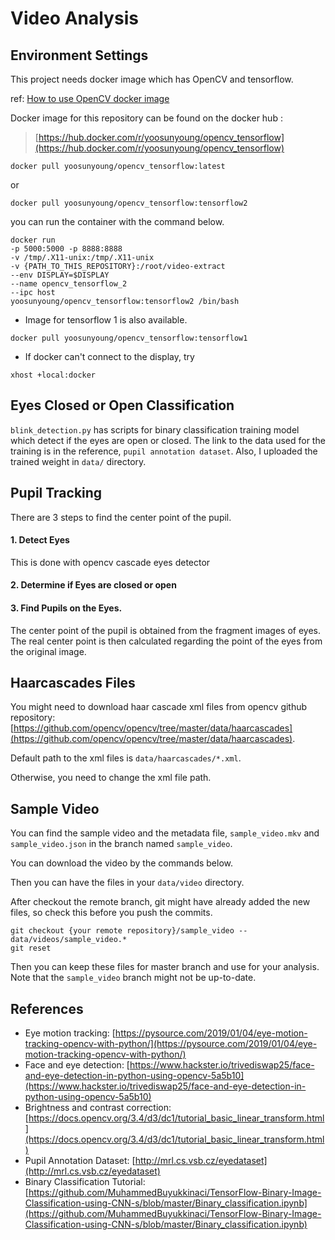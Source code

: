 # Video Analysis

## Environment Settings
This project needs docker image which has OpenCV and tensorflow.

ref: [How to use OpenCV docker image](https://learnopencv.com/install-opencv-docker-image-ubuntu-macos-windows/)

Docker image for this repository can be found on the docker hub : 

> [https://hub.docker.com/r/yoosunyoung/opencv_tensorflow](https://hub.docker.com/r/yoosunyoung/opencv_tensorflow)

`docker pull yoosunyoung/opencv_tensorflow:latest`

or

`docker pull yoosunyoung/opencv_tensorflow:tensorflow2`

you can run the container with the command below.
```
docker run
-p 5000:5000 -p 8888:8888
-v /tmp/.X11-unix:/tmp/.X11-unix
-v {PATH_TO_THIS_REPOSITORY}:/root/video-extract
--env DISPLAY=$DISPLAY
--name opencv_tensorflow_2
--ipc host
yoosunyoung/opencv_tensorflow:tensorflow2 /bin/bash
```

+ Image for tensorflow 1 is also available.

`docker pull yoosunyoung/opencv_tensorflow:tensorflow1` 

+ If docker can't connect to the display, try
```
xhost +local:docker
```

## Eyes Closed or Open Classification

`blink_detection.py` has scripts for binary classification training model which detect if the eyes are open or closed.
The link to the data used for the training is in the reference, `pupil annotation dataset`.
Also, I uploaded the trained weight in `data/` directory.

## Pupil Tracking

There are 3 steps to find the center point of the pupil.
#### 1. Detect Eyes
This is done with opencv cascade eyes detector
#### 2. Determine if Eyes are closed or open 
#### 3. Find Pupils on the Eyes.
The center point of the pupil is obtained from the fragment images of eyes.
The real center point is then calculated regarding the point of the eyes from the original image. 
  

## Haarcascades Files

You might need to download haar cascade xml files from opencv github repository: [https://github.com/opencv/opencv/tree/master/data/haarcascades](https://github.com/opencv/opencv/tree/master/data/haarcascades).

Default path to the xml files is `data/haarcascades/*.xml`.

Otherwise, you need to change the xml file path.

## Sample Video

You can find the sample video and the metadata file, `sample_video.mkv` and `sample_video.json` in the branch named `sample_video`.

You can download the video by the commands below.

Then you can have the files in your `data/video` directory.

After checkout the remote branch, git might have already added the new files, so check this before you push the commits. 
```
git checkout {your remote repository}/sample_video -- data/videos/sample_video.*
git reset
```
Then you can keep these files for master branch and use for your analysis.
Note that the `sample_video` branch might not be up-to-date.
## References
- Eye motion tracking: [https://pysource.com/2019/01/04/eye-motion-tracking-opencv-with-python/](https://pysource.com/2019/01/04/eye-motion-tracking-opencv-with-python/)
- Face and eye detection: [https://www.hackster.io/trivediswap25/face-and-eye-detection-in-python-using-opencv-5a5b10](https://www.hackster.io/trivediswap25/face-and-eye-detection-in-python-using-opencv-5a5b10)
- Brightness and contrast correction: [https://docs.opencv.org/3.4/d3/dc1/tutorial_basic_linear_transform.html](https://docs.opencv.org/3.4/d3/dc1/tutorial_basic_linear_transform.html)
- Pupil Annotation Dataset: [http://mrl.cs.vsb.cz/eyedataset](http://mrl.cs.vsb.cz/eyedataset)
- Binary Classification Tutorial: [https://github.com/MuhammedBuyukkinaci/TensorFlow-Binary-Image-Classification-using-CNN-s/blob/master/Binary_classification.ipynb](https://github.com/MuhammedBuyukkinaci/TensorFlow-Binary-Image-Classification-using-CNN-s/blob/master/Binary_classification.ipynb)
